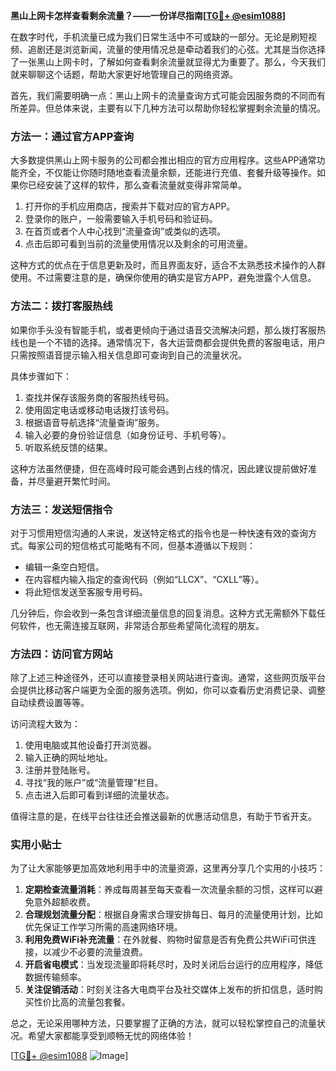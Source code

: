 **黑山上网卡怎样查看剩余流量？——一份详尽指南[[TG💪+ @esim1088](https://t.me/s/esim1088)]**

在数字时代，手机流量已成为我们日常生活中不可或缺的一部分。无论是刷短视频、追剧还是浏览新闻，流量的使用情况总是牵动着我们的心弦。尤其是当你选择了一张黑山上网卡时，了解如何查看剩余流量就显得尤为重要了。那么，今天我们就来聊聊这个话题，帮助大家更好地管理自己的网络资源。

首先，我们需要明确一点：黑山上网卡的流量查询方式可能会因服务商的不同而有所差异。但总体来说，主要有以下几种方法可以帮助你轻松掌握剩余流量的情况。

### 方法一：通过官方APP查询

大多数提供黑山上网卡服务的公司都会推出相应的官方应用程序。这些APP通常功能齐全，不仅能让你随时随地查看流量余额，还能进行充值、套餐升级等操作。如果你已经安装了这样的软件，那么查看流量就变得非常简单。

1. 打开你的手机应用商店，搜索并下载对应的官方APP。
2. 登录你的账户，一般需要输入手机号码和验证码。
3. 在首页或者个人中心找到“流量查询”或类似的选项。
4. 点击后即可看到当前的流量使用情况以及剩余的可用流量。

这种方式的优点在于信息更新及时，而且界面友好，适合不太熟悉技术操作的人群使用。不过需要注意的是，确保你使用的确实是官方APP，避免泄露个人信息。

### 方法二：拨打客服热线

如果你手头没有智能手机，或者更倾向于通过语音交流解决问题，那么拨打客服热线也是一个不错的选择。通常情况下，各大运营商都会提供免费的客服电话，用户只需按照语音提示输入相关信息即可查询到自己的流量状况。

具体步骤如下：
1. 查找并保存该服务商的客服热线号码。
2. 使用固定电话或移动电话拨打该号码。
3. 根据语音导航选择“流量查询”服务。
4. 输入必要的身份验证信息（如身份证号、手机号等）。
5. 听取系统反馈的结果。

这种方法虽然便捷，但在高峰时段可能会遇到占线的情况，因此建议提前做好准备，并尽量避开繁忙时间。

### 方法三：发送短信指令

对于习惯用短信沟通的人来说，发送特定格式的指令也是一种快速有效的查询方式。每家公司的短信格式可能略有不同，但基本遵循以下规则：

- 编辑一条空白短信。
- 在内容框内输入指定的查询代码（例如“LLCX”、“CXLL”等）。
- 将此短信发送至客服专用号码。

几分钟后，你会收到一条包含详细流量信息的回复消息。这种方式无需额外下载任何软件，也无需连接互联网，非常适合那些希望简化流程的朋友。

### 方法四：访问官方网站

除了上述三种途径外，还可以直接登录相关网站进行查询。通常，这些网页版平台会提供比移动客户端更为全面的服务选项。例如，你可以查看历史消费记录、调整自动续费设置等等。

访问流程大致为：
1. 使用电脑或其他设备打开浏览器。
2. 输入正确的网址地址。
3. 注册并登陆账号。
4. 寻找“我的账户”或“流量管理”栏目。
5. 点击进入后即可看到详细的流量状态。

值得注意的是，在线平台往往还会推送最新的优惠活动信息，有助于节省开支。

### 实用小贴士

为了让大家能够更加高效地利用手中的流量资源，这里再分享几个实用的小技巧：

1. **定期检查流量消耗**：养成每周甚至每天查看一次流量余额的习惯，这样可以避免意外超额收费。
2. **合理规划流量分配**：根据自身需求合理安排每日、每月的流量使用计划，比如优先保证工作学习所需的高速网络环境。
3. **利用免费WiFi补充流量**：在外就餐、购物时留意是否有免费公共WiFi可供连接，以减少不必要的流量浪费。
4. **开启省电模式**：当发现流量即将耗尽时，及时关闭后台运行的应用程序，降低数据传输频率。
5. **关注促销活动**：时刻关注各大电商平台及社交媒体上发布的折扣信息，适时购买性价比高的流量包套餐。

总之，无论采用哪种方法，只要掌握了正确的方法，就可以轻松掌控自己的流量状况。希望大家都能享受到顺畅无忧的网络体验！

[[TG💪+ @esim1088](https://t.me/s/esim1088) ![Image](https://i.postimg.cc/4NQfJmqS/Snipaste-2025-05-13-00-14-12.png)]